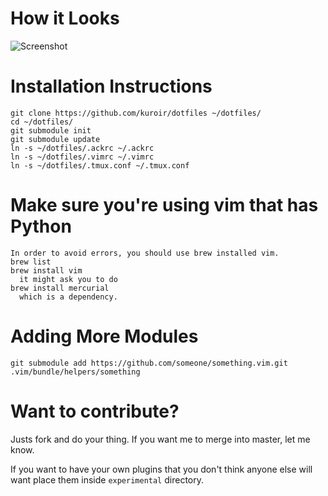 # How it Looks

![Screenshot](https://dl.dropbox.com/u/4651065/screenshots/2012/11/22-18h40m56s.png)

# Installation Instructions

    git clone https://github.com/kuroir/dotfiles ~/dotfiles/
    cd ~/dotfiles/
    git submodule init
    git submodule update
    ln -s ~/dotfiles/.ackrc ~/.ackrc
    ln -s ~/dotfiles/.vimrc ~/.vimrc
    ln -s ~/dotfiles/.tmux.conf ~/.tmux.conf

# Make sure you're using vim that has Python

    In order to avoid errors, you should use brew installed vim.
    brew list
    brew install vim
      it might ask you to do
    brew install mercurial
      which is a dependency.


# Adding More Modules

    git submodule add https://github.com/someone/something.vim.git .vim/bundle/helpers/something

# Want to contribute?

Justs fork and do your thing. If you want me to merge into master, let me know.

If you want to have your own plugins that you don't think anyone else will want
place them inside `experimental` directory.

